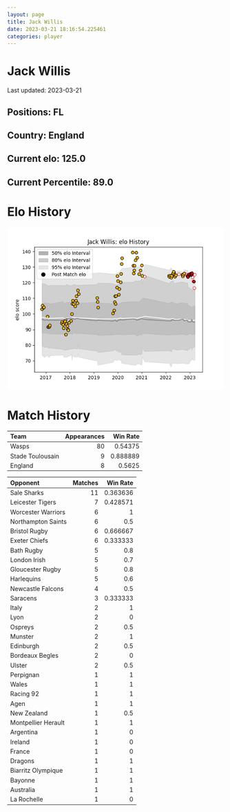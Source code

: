 ```yaml
---  
layout: page  
title: Jack Willis  
date: 2023-03-21 18:16:54.225461  
categories: player  
---
```

# Jack Willis


Last updated: 2023-03-21
## Positions: FL

## Country: England

## Current elo: 125.0

## Current Percentile: 89.0

# Elo History


![elo history](history_JackWillis.png)
# Match History


| Team             |   Appearances |   Win Rate |
|:-----------------|--------------:|-----------:|
| Wasps            |            80 |   0.54375  |
| Stade Toulousain |             9 |   0.888889 |
| England          |             8 |   0.5625   |

| Opponent            |   Matches |   Win Rate |
|:--------------------|----------:|-----------:|
| Sale Sharks         |        11 |   0.363636 |
| Leicester Tigers    |         7 |   0.428571 |
| Worcester Warriors  |         6 |   1        |
| Northampton Saints  |         6 |   0.5      |
| Bristol Rugby       |         6 |   0.666667 |
| Exeter Chiefs       |         6 |   0.333333 |
| Bath Rugby          |         5 |   0.8      |
| London Irish        |         5 |   0.7      |
| Gloucester Rugby    |         5 |   0.8      |
| Harlequins          |         5 |   0.6      |
| Newcastle Falcons   |         4 |   0.5      |
| Saracens            |         3 |   0.333333 |
| Italy               |         2 |   1        |
| Lyon                |         2 |   0        |
| Ospreys             |         2 |   0.5      |
| Munster             |         2 |   1        |
| Edinburgh           |         2 |   0.5      |
| Bordeaux Begles     |         2 |   0        |
| Ulster              |         2 |   0.5      |
| Perpignan           |         1 |   1        |
| Wales               |         1 |   1        |
| Racing 92           |         1 |   1        |
| Agen                |         1 |   1        |
| New Zealand         |         1 |   0.5      |
| Montpellier Herault |         1 |   1        |
| Argentina           |         1 |   0        |
| Ireland             |         1 |   0        |
| France              |         1 |   0        |
| Dragons             |         1 |   1        |
| Biarritz Olympique  |         1 |   1        |
| Bayonne             |         1 |   1        |
| Australia           |         1 |   1        |
| La Rochelle         |         1 |   0        |
